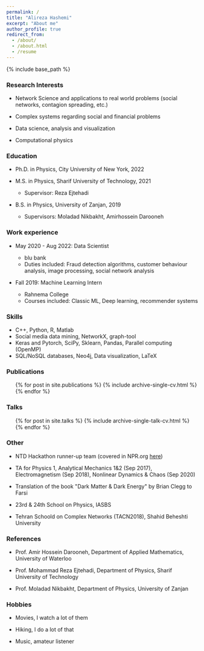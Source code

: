 ```yaml
---
permalink: /
title: "Alireza Hashemi"
excerpt: "About me"
author_profile: true
redirect_from: 
  - /about/
  - /about.html
  - /resume
---
```


{% include base_path %}

### Research Interests

* Network Science and applications to real world problems (social networks, contagion spreading, etc.)

* Complex systems regarding social and financial problems

* Data science, analysis and visualization

* Computational physics

### Education

* Ph.D. in Physics, City University of New York, 2022

* M.S. in Physics, Sharif University of Technology, 2021
  * Supervisor: Reza Ejtehadi

* B.S. in Physics, University of Zanjan, 2019
  * Supervisors: Moladad Nikbakht, Amirhossein Darooneh


### Work experience

* May 2020 - Aug 2022: Data Scientist
  * blu bank
  * Duties included: Fraud detection algorithms, customer behaviour analysis, image processing, social network analysis

* Fall 2019: Machine Learning Intern
  * Rahnema College
  * Courses included: Classic ML, Deep learning, recommender systems
  
### Skills

* C++, Python, R, Matlab
* Social media data mining, NetworkX, graph-tool
* Keras and Pytorch, SciPy, Sklearn, Pandas, Parallel computing (OpenMP)
* SQL/NoSQL databases, Neo4j, Data visualization, LaTeX

### Publications

  <ul>{% for post in site.publications %}
    {% include archive-single-cv.html %}
  {% endfor %}</ul>
  
### Talks

  <ul>{% for post in site.talks %}
    {% include archive-single-talk-cv.html %}
  {% endfor %}</ul>
  
### Other

* NTD Hackathon runner-up team (covered in NPR.org [here](https://www.npr.org/sections/goatsandsoda/2021/06/10/1004317823/ready-set-think-hackathon-aims-to-kill-off-fake-health-rumors?t=1623391758841&t=1623400525877&t=1623401989271))

* TA for Physics 1, Analytical Mechanics 1&2 (Sep 2017), Electromagnetism (Sep 2018), Nonlinear Dynamics & Chaos (Sep 2020)

* Translation of the book "Dark Matter & Dark Energy" by Brian Clegg to Farsi

* 23rd & 24th School on Physics, IASBS

* Tehran Schoold on Complex Networks (TACN2018), Shahid Beheshti University

### References

* Prof. Amir Hossein Darooneh, Department of Applied Mathematics, University of Waterloo

* Prof. Mohammad Reza Ejtehadi, Department of Physics, Sharif University of Technology

* Prof. Moladad Nikbakht, Department of Physics, University of Zanjan

### Hobbies

* Movies, I watch a lot of them

* Hiking, I do a lot of that

* Music, amateur listener
